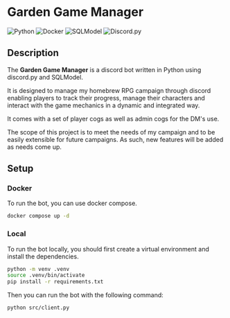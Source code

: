 # Garden Game Manager

![Python](https://img.shields.io/badge/Python-3.12-blue?logo=python&logoColor=white&style=flat-square)
![Docker](https://img.shields.io/badge/Docker-24.0.1-blue?logo=docker&logoColor=white&style=flat-square)
![SQLModel](https://img.shields.io/badge/SQLModel-0.1.0-blue?logo=sqlmodel&logoColor=white&style=flat-square)
![Discord.py](https://img.shields.io/badge/Discord.py-2.3.0-blue?logo=discord&logoColor=white&style=flat-square)

## Description

The **Garden Game Manager** is a discord bot written in Python using discord.py and SQLModel.

It is designed to manage my homebrew RPG campaign through discord enabling players to track their progress, manage their characters and interact with the game mechanics in a dynamic and integrated way.

It comes with a set of player cogs as well as admin cogs for the DM's use.

The scope of this project is to meet the needs of my campaign and to be easily extensible for future campaigns. As such, new features will be added as needs come up.

## Setup

### Docker

To run the bot, you can use docker compose.

```bash
docker compose up -d
```


### Local

To run the bot locally, you should first create a virtual environment and install the dependencies.

```bash
python -m venv .venv
source .venv/bin/activate
pip install -r requirements.txt
```

Then you can run the bot with the following command:

```bash
python src/client.py
```
